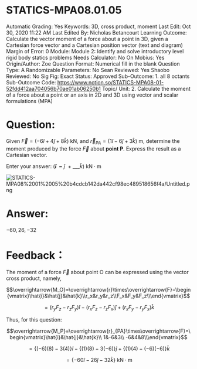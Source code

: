 # STATICS-MPA08.01.05

Automatic Grading: Yes
Keywords: 3D, cross product, moment
Last Edit: Oct 30, 2020 11:22 AM
Last Edited By: Nicholas Betancourt
Learning Outcome: Calculate the vector moment of a force about a point in 3D, given a Cartesian force vector and a Cartesian position vector (text and diagram)
Margin of Error: 0
Module: Module 2: Identify and solve introductory level rigid body statics problems
Needs Calculator: No
On Mobius: Yes
Origin/Author: Zoe
Question Format: Numerical fill in the blank
Question Type: A
Randomizable Parameters: No
Sean Reviewed: Yes
Shaobo Reviewed: No
Sig Fig: Exact
Status: Approved
Sub-Outcome: 1. all 8 octants
Sub-Outcome Code: https://www.notion.so/STATICS-MPA08-01-52fdd412aa704056b70ae01ab06250b1
Topic/ Unit: 2. Calculate the moment of a force about a point or an axis in 2D and 3D using vector and scalar formulations (MPA)

# Question:

Given $\overrightarrow{F}=(-6\hat{i}+4\hat{j}+8\hat{k})~\text{kN}$, and $\overrightarrow{r}_{PA}=(1\hat{i}-6\hat{j}+3\hat{k})~\text{m}$, determine the moment produced by the force $\overrightarrow{F}$ about **point P**. Express the result as a Cartesian vector.

Enter your answer:     $($___$\hat{i}~~-$___$~\hat{j}~~+~$___$\hat{k})$  $\text{kN}\cdot\text{m}$

![STATICS-MPA08%2001%2005%20b4cdcb142da442cf98ec489518656f4a/Untitled.png](STATICS-MPA08%2001%2005%20b4cdcb142da442cf98ec489518656f4a/Untitled.png)

# Answer:

$-60,26,-32$

# Feedback：

The moment of a force $\overrightarrow{F}$ about point O can be expressed using the vector cross product, namely,

$$\overrightarrow{M_O}=\overrightarrow{r}\times\overrightarrow{F}=\begin{vmatrix}\hat{i}&\hat{j}&\hat{k}\\r_x&r_y&r_z\\F_x&F_y&F_z\\\end{vmatrix}$$

$$=(r_yF_z-r_zF_y)\hat{i}-(r_xF_z-r_zF_x)\hat{j}+(r_xF_y-r_yF_x)\hat{k}$$

Thus, for this question:

$$\overrightarrow{M_P}=\overrightarrow{r}_{PA}\times\overrightarrow{F}=\begin{vmatrix}\hat{i}&\hat{j}&\hat{k}\\ 1&-6&3\\ -6&4&8\\\end{vmatrix}$$

$$=\{(-6)(8)-3(4)\}\hat{i}-\{(1)(8)-3(-6)\}\hat{j}+\{(1)(4)-(-6)(-6)\}\hat{k}$$

$$=\{-60\hat{i}-26\hat{j}-32\hat{k}\}~\text{kN}\cdot\text{m}$$